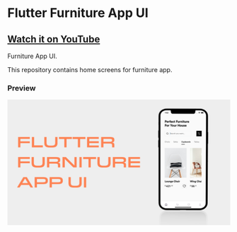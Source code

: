 # Flutter Furniture App UI

## [Watch it on YouTube](https://youtu.be/jQEPzcG4mjo)

Furniture App UI.

This repository contains home screens for furniture app. 

### Preview

![App UI](/preview.png)
